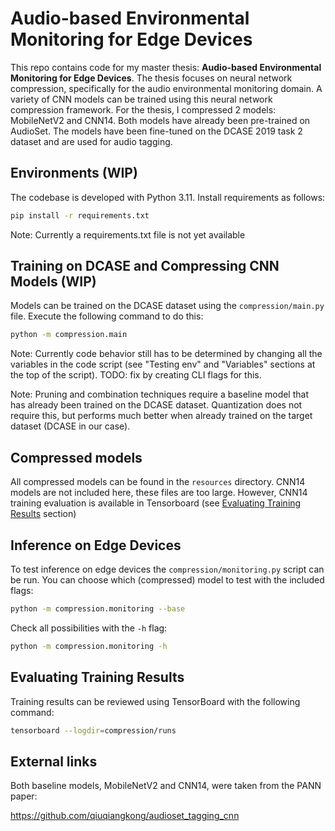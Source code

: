 # Audio-based Environmental Monitoring for Edge Devices

This repo contains code for my master thesis: **Audio-based Environmental Monitoring for Edge Devices**. The thesis focuses on neural network compression, specifically for the audio environmental monitoring domain. A variety of CNN models can be trained using this neural network compression framework. For the thesis, I compressed 2 models: MobileNetV2 and CNN14. Both models have already been pre-trained on AudioSet. The models have been fine-tuned on the DCASE 2019 task 2 dataset and are used for audio tagging.

## Environments (WIP)

The codebase is developed with Python 3.11. Install requirements as follows:
```sh
pip install -r requirements.txt
```

Note: Currently a requirements.txt file is not yet available 

## Training on DCASE and Compressing CNN Models (WIP)

Models can be trained on the DCASE dataset using the `compression/main.py` file. Execute the following command to do this:
```sh
python -m compression.main
```

Note: Currently code behavior still has to be determined by changing all the variables in the code script (see "Testing env" and "Variables" sections at the top of the script). TODO: fix by creating CLI flags for this.

Note: Pruning and combination techniques require a baseline model that has already been trained on the DCASE dataset. Quantization does not require this, but performs much better when already trained on the target dataset (DCASE in our case).

## Compressed models

All compressed models can be found in the `resources` directory. CNN14 models are not included here, these files are too large. However, CNN14 training evaluation is available in Tensorboard (see [Evaluating Training Results](#Evaluating-Training-Results) section)

## Inference on Edge Devices

To test inference on edge devices the `compression/monitoring.py` script can be run. You can choose which (compressed) model to test with the included flags:
```sh
python -m compression.monitoring --base
```
Check all possibilities with the `-h` flag:
```sh
python -m compression.monitoring -h
```

## Evaluating Training Results 

Training results can be reviewed using TensorBoard with the following command:
```sh
tensorboard --logdir=compression/runs
```

## External links

Both baseline models, MobileNetV2 and CNN14, were taken from the PANN paper:

https://github.com/qiuqiangkong/audioset_tagging_cnn